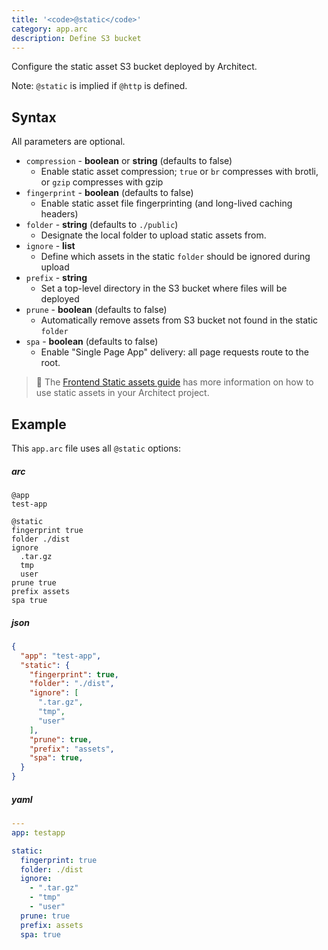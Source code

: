 ```yaml
---
title: '<code>@static</code>'
category: app.arc
description: Define S3 bucket
---
```


Configure the static asset S3 bucket deployed by Architect.

Note: `@static` is implied if `@http` is defined.

## Syntax

All parameters are optional.

- `compression` - **boolean** or **string** (defaults to false)
  - Enable static asset compression; `true` or `br` compresses with brotli, or `gzip` compresses with gzip
- `fingerprint` - **boolean** (defaults to false)
  - Enable static asset file fingerprinting (and long-lived caching headers)
- `folder` - **string** (defaults to `./public`)
  - Designate the local folder to upload static assets from.
- `ignore` - **list**
  - Define which assets in the static `folder` should be ignored during upload
- `prefix` - **string**
  - Set a top-level directory in the S3 bucket where files will be deployed
- `prune` - **boolean** (defaults to false)
  - Automatically remove assets from S3 bucket not found in the static `folder`
- `spa` - **boolean** (defaults to false)
  - Enable "Single Page App" delivery: all page requests route to the root.

> 📜  The [Frontend Static assets guide](/docs/en/guides/frontend/static-assets) has more information on how to use static assets in your Architect project.

## Example

This `app.arc` file uses all `@static` options:

<arc-viewer default-tab=arc>
<div slot=contents>

<arc-tab label=arc>
<h5>arc</h5>
<div slot=content>

```arc
@app
test-app

@static
fingerprint true
folder ./dist
ignore
  .tar.gz
  tmp
  user
prune true
prefix assets
spa true
```
</div>
</arc-tab>

<arc-tab label=json>
<h5>json</h5>
<div slot=content>

```json
{
  "app": "test-app",
  "static": {
    "fingerprint": true,
    "folder": "./dist",
    "ignore": [
      ".tar.gz",
      "tmp",
      "user"
    ],
    "prune": true,
    "prefix": "assets",
    "spa": true,
  }
}
```
</div>
</arc-tab>

<arc-tab label=yaml>
<h5>yaml</h5>
<div slot=content>

```yaml
---
app: testapp

static:
  fingerprint: true
  folder: ./dist
  ignore:
    - ".tar.gz"
    - "tmp"
    - "user"
  prune: true
  prefix: assets
  spa: true
```
</div>
</arc-tab>

</div>
</arc-viewer>

